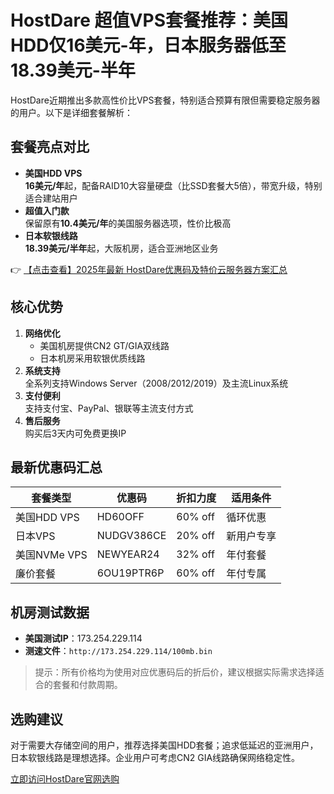 # HostDare 超值VPS套餐推荐：美国HDD仅16美元-年，日本服务器低至18.39美元-半年

HostDare近期推出多款高性价比VPS套餐，特别适合预算有限但需要稳定服务器的用户。以下是详细套餐解析：

## 套餐亮点对比

- **美国HDD VPS**  
  **16美元/年**起，配备RAID10大容量硬盘（比SSD套餐大5倍），带宽升级，特别适合建站用户
- **超值入门款**  
  保留原有**10.4美元/年**的美国服务器选项，性价比极高
- **日本软银线路**  
  **18.39美元/半年**起，大阪机房，适合亚洲地区业务

👉 [【点击查看】2025年最新 HostDare优惠码及特价云服务器方案汇总](https://bit.ly/hostdare)

## 核心优势

1. **网络优化**  
   - 美国机房提供CN2 GT/GIA双线路
   - 日本机房采用软银优质线路
2. **系统支持**  
   全系列支持Windows Server（2008/2012/2019）及主流Linux系统
3. **支付便利**  
   支持支付宝、PayPal、银联等主流支付方式
4. **售后服务**  
   购买后3天内可免费更换IP

## 最新优惠码汇总

| 套餐类型       | 优惠码          | 折扣力度 | 适用条件       |
|----------------|----------------|----------|----------------|
| 美国HDD VPS    | HD60OFF        | 60% off  | 循环优惠       |
| 日本VPS        | NUDGV386CE     | 20% off  | 新用户专享     |
| 美国NVMe VPS   | NEWYEAR24      | 32% off  | 年付套餐       |
| 廉价套餐       | 6OU19PTR6P     | 60% off  | 年付专属       |

## 机房测试数据

- **美国测试IP**：173.254.229.114
- **测速文件**：`http://173.254.229.114/100mb.bin`

> 提示：所有价格均为使用对应优惠码后的折后价，建议根据实际需求选择适合的套餐和付款周期。

## 选购建议

对于需要大存储空间的用户，推荐选择美国HDD套餐；追求低延迟的亚洲用户，日本软银线路是理想选择。企业用户可考虑CN2 GIA线路确保网络稳定性。

[立即访问HostDare官网选购](https://bit.ly/hostdare)